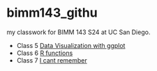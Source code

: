 # bimm143_githu
my classwork for BIMM 143 S24 at UC San Diego.

- Class 5 [Data Visualization with ggplot](HTTP://www.bbc.co.uk)
- Class 6 [R functions]()
- Class 7 [I cant remember]()

